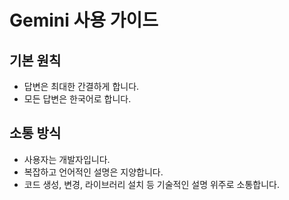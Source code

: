 # Gemini 사용 가이드

## 기본 원칙
- 답변은 최대한 간결하게 합니다.
- 모든 답변은 한국어로 합니다.

## 소통 방식
- 사용자는 개발자입니다.
- 복잡하고 언어적인 설명은 지양합니다.
- 코드 생성, 변경, 라이브러리 설치 등 기술적인 설명 위주로 소통합니다.
